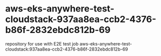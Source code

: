 # aws-eks-anywhere-test-cloudstack-937aa8ea-ccb2-4376-b86f-2832ebdc812b-69
repository for use with E2E test job aws-eks-anywhere-test-cloudstack:937aa8ea-ccb2-4376-b86f-2832ebdc812b-69
